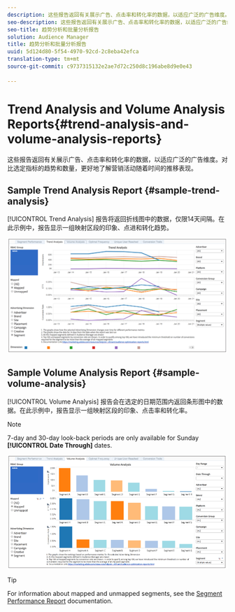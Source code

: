 ```yaml
---
description: 这些报告返回有关展示广告、点击率和转化率的数据，以适应广泛的广告维度。对比选定指标的趋势和数量，更好地了解营销活动随着时间的推移表现。
seo-description: 这些报告返回有关展示广告、点击率和转化率的数据，以适应广泛的广告维度。对比选定指标的趋势和数量，更好地了解营销活动随着时间的推移表现。
seo-title: 趋势分析和批量分析报告
solution: Audience Manager
title: 趋势分析和批量分析报告
uuid: 5d124d80-5f54-4970-92cd-2c8eba42efca
translation-type: tm+mt
source-git-commit: c9737315132e2ae7d72c250d8c196abe8d9e0e43

---
```



# Trend Analysis and Volume Analysis Reports{#trend-analysis-and-volume-analysis-reports}

这些报告返回有关展示广告、点击率和转化率的数据，以适应广泛的广告维度。对比选定指标的趋势和数量，更好地了解营销活动随着时间的推移表现。

## Sample Trend Analysis Report {#sample-trend-analysis}

[!UICONTROL Trend Analysis] 报告将返回折线图中的数据，仅限14天间隔。在此示例中，报告显示一组映射区段的印象、点进和转化趋势。

![](assets/trend-analysis.png)

## Sample Volume Analysis Report {#sample-volume-analysis}

[!UICONTROL Volume Analysis] 报告会在选定的日期范围内返回条形图中的数据。在此示例中，报告显示一组映射区段的印象、点击率和转化率。

>[!NOTE]
>
>7-day and 30-day look-back periods are only available for Sunday **[!UICONTROL Date Through]** dates.

![](assets/volume-analysis.png)

>[!TIP]
>
>For information about mapped and unmapped segments, see the [Segment Performance Report](../../../reporting/audience-optimization-reports/aor-advertisers/segment-performance.md) documentation.

